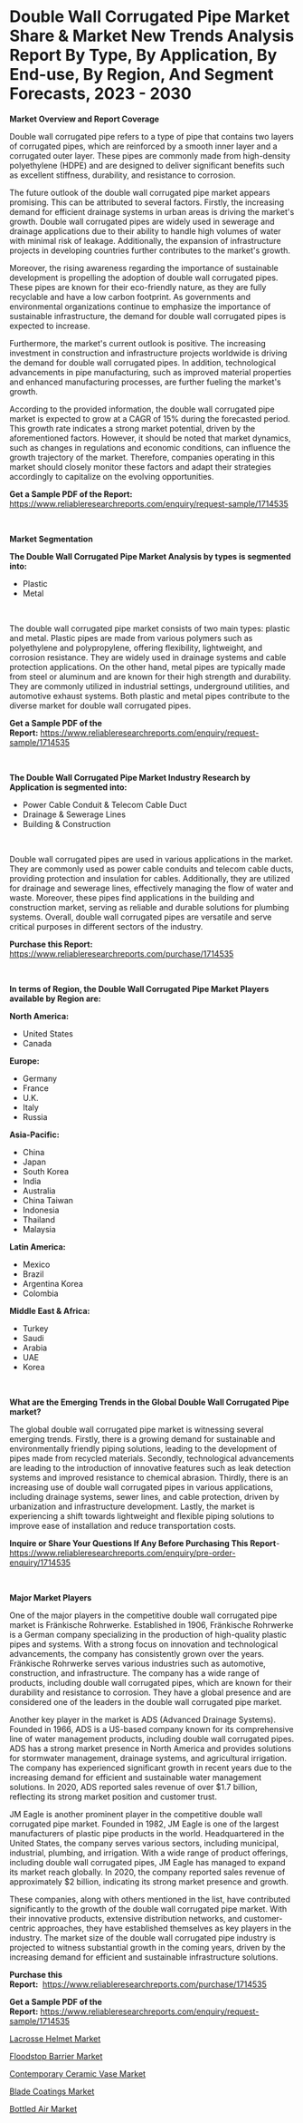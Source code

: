 <p><h1>Double Wall Corrugated Pipe Market Share & Market New Trends Analysis Report By Type, By Application, By End-use, By Region, And Segment Forecasts, 2023 - 2030</h1></p><p><strong>Market Overview and Report Coverage</strong></p>
<p><p>Double wall corrugated pipe refers to a type of pipe that contains two layers of corrugated pipes, which are reinforced by a smooth inner layer and a corrugated outer layer. These pipes are commonly made from high-density polyethylene (HDPE) and are designed to deliver significant benefits such as excellent stiffness, durability, and resistance to corrosion.</p><p>The future outlook of the double wall corrugated pipe market appears promising. This can be attributed to several factors. Firstly, the increasing demand for efficient drainage systems in urban areas is driving the market's growth. Double wall corrugated pipes are widely used in sewerage and drainage applications due to their ability to handle high volumes of water with minimal risk of leakage. Additionally, the expansion of infrastructure projects in developing countries further contributes to the market's growth.</p><p>Moreover, the rising awareness regarding the importance of sustainable development is propelling the adoption of double wall corrugated pipes. These pipes are known for their eco-friendly nature, as they are fully recyclable and have a low carbon footprint. As governments and environmental organizations continue to emphasize the importance of sustainable infrastructure, the demand for double wall corrugated pipes is expected to increase.</p><p>Furthermore, the market's current outlook is positive. The increasing investment in construction and infrastructure projects worldwide is driving the demand for double wall corrugated pipes. In addition, technological advancements in pipe manufacturing, such as improved material properties and enhanced manufacturing processes, are further fueling the market's growth.</p><p>According to the provided information, the double wall corrugated pipe market is expected to grow at a CAGR of 15% during the forecasted period. This growth rate indicates a strong market potential, driven by the aforementioned factors. However, it should be noted that market dynamics, such as changes in regulations and economic conditions, can influence the growth trajectory of the market. Therefore, companies operating in this market should closely monitor these factors and adapt their strategies accordingly to capitalize on the evolving opportunities.</p></p>
<p><strong>Get a Sample PDF of the Report:</strong> <a href="https://www.reliableresearchreports.com/enquiry/request-sample/1714535">https://www.reliableresearchreports.com/enquiry/request-sample/1714535</a></p>
<p>&nbsp;</p>
<p><strong>Market Segmentation</strong></p>
<p><strong>The Double Wall Corrugated Pipe Market Analysis by types is segmented into:</strong></p>
<p><ul><li>Plastic</li><li>Metal</li></ul></p>
<p>&nbsp;</p>
<p><p>The double wall corrugated pipe market consists of two main types: plastic and metal. Plastic pipes are made from various polymers such as polyethylene and polypropylene, offering flexibility, lightweight, and corrosion resistance. They are widely used in drainage systems and cable protection applications. On the other hand, metal pipes are typically made from steel or aluminum and are known for their high strength and durability. They are commonly utilized in industrial settings, underground utilities, and automotive exhaust systems. Both plastic and metal pipes contribute to the diverse market for double wall corrugated pipes.</p></p>
<p><strong>Get a Sample PDF of the Report:</strong>&nbsp;<a href="https://www.reliableresearchreports.com/enquiry/request-sample/1714535">https://www.reliableresearchreports.com/enquiry/request-sample/1714535</a></p>
<p>&nbsp;</p>
<p><strong>The Double Wall Corrugated Pipe Market Industry Research by Application is segmented into:</strong></p>
<p><ul><li>Power Cable Conduit & Telecom Cable Duct</li><li>Drainage & Sewerage Lines</li><li>Building & Construction</li></ul></p>
<p>&nbsp;</p>
<p><p>Double wall corrugated pipes are used in various applications in the market. They are commonly used as power cable conduits and telecom cable ducts, providing protection and insulation for cables. Additionally, they are utilized for drainage and sewerage lines, effectively managing the flow of water and waste. Moreover, these pipes find applications in the building and construction market, serving as reliable and durable solutions for plumbing systems. Overall, double wall corrugated pipes are versatile and serve critical purposes in different sectors of the industry.</p></p>
<p><strong>Purchase this Report:</strong>&nbsp; <a href="https://www.reliableresearchreports.com/purchase/1714535">https://www.reliableresearchreports.com/purchase/1714535</a></p>
<p>&nbsp;</p>
<p><strong>In terms of Region, the Double Wall Corrugated Pipe Market Players available by Region are:</strong></p>
<p>
    <p> <strong> North America: </strong>
        <ul>
            <li>United States</li>
            <li>Canada</li>
        </ul>
        </p> 
    <p> <strong> Europe: </strong>
        <ul>
            <li>Germany</li>
            <li>France</li>
            <li>U.K.</li>
            <li>Italy</li>
            <li>Russia</li>
        </ul>
        </p> 
    <p> <strong> Asia-Pacific: </strong>
        <ul>
            <li>China</li>
            <li>Japan</li>
            <li>South Korea</li>
            <li>India</li>
            <li>Australia</li>
            <li>China Taiwan</li>
            <li>Indonesia</li>
            <li>Thailand</li>
            <li>Malaysia</li>
        </ul>
        </p> 
    <p> <strong> Latin America: </strong>
        <ul>
            <li>Mexico</li>
            <li>Brazil</li>
            <li>Argentina Korea</li>
            <li>Colombia</li>
        </ul>
        </p> 
    <p> <strong> Middle East & Africa: </strong>
        <ul>
            <li>Turkey</li>
            <li>Saudi</li>
            <li>Arabia</li>
            <li>UAE</li>
            <li>Korea</li>
        </ul>
    </p>
    </p>
<p>&nbsp;</p>
<p><strong>What are the Emerging Trends in the Global Double Wall Corrugated Pipe market?</strong></p>
<p><p>The global double wall corrugated pipe market is witnessing several emerging trends. Firstly, there is a growing demand for sustainable and environmentally friendly piping solutions, leading to the development of pipes made from recycled materials. Secondly, technological advancements are leading to the introduction of innovative features such as leak detection systems and improved resistance to chemical abrasion. Thirdly, there is an increasing use of double wall corrugated pipes in various applications, including drainage systems, sewer lines, and cable protection, driven by urbanization and infrastructure development. Lastly, the market is experiencing a shift towards lightweight and flexible piping solutions to improve ease of installation and reduce transportation costs.</p></p>
<p><strong>Inquire or Share Your Questions If Any Before Purchasing This Report</strong>- <a href="https://www.reliableresearchreports.com/enquiry/pre-order-enquiry/1714535">https://www.reliableresearchreports.com/enquiry/pre-order-enquiry/1714535</a></p>
<p>&nbsp;</p>
<p><strong>Major Market Players</strong></p>
<p><p>One of the major players in the competitive double wall corrugated pipe market is Fränkische Rohrwerke. Established in 1906, Fränkische Rohrwerke is a German company specializing in the production of high-quality plastic pipes and systems. With a strong focus on innovation and technological advancements, the company has consistently grown over the years. Fränkische Rohrwerke serves various industries such as automotive, construction, and infrastructure. The company has a wide range of products, including double wall corrugated pipes, which are known for their durability and resistance to corrosion. They have a global presence and are considered one of the leaders in the double wall corrugated pipe market.</p><p>Another key player in the market is ADS (Advanced Drainage Systems). Founded in 1966, ADS is a US-based company known for its comprehensive line of water management products, including double wall corrugated pipes. ADS has a strong market presence in North America and provides solutions for stormwater management, drainage systems, and agricultural irrigation. The company has experienced significant growth in recent years due to the increasing demand for efficient and sustainable water management solutions. In 2020, ADS reported sales revenue of over $1.7 billion, reflecting its strong market position and customer trust.</p><p>JM Eagle is another prominent player in the competitive double wall corrugated pipe market. Founded in 1982, JM Eagle is one of the largest manufacturers of plastic pipe products in the world. Headquartered in the United States, the company serves various sectors, including municipal, industrial, plumbing, and irrigation. With a wide range of product offerings, including double wall corrugated pipes, JM Eagle has managed to expand its market reach globally. In 2020, the company reported sales revenue of approximately $2 billion, indicating its strong market presence and growth.</p><p>These companies, along with others mentioned in the list, have contributed significantly to the growth of the double wall corrugated pipe market. With their innovative products, extensive distribution networks, and customer-centric approaches, they have established themselves as key players in the industry. The market size of the double wall corrugated pipe industry is projected to witness substantial growth in the coming years, driven by the increasing demand for efficient and sustainable infrastructure solutions.</p></p>
<p><strong>Purchase this Report:</strong>&nbsp;&nbsp;<a href="https://www.reliableresearchreports.com/purchase/1714535">https://www.reliableresearchreports.com/purchase/1714535</a></p>
<p></p>
<p><strong>Get a Sample PDF of the Report:</strong>&nbsp;<a href="https://www.reliableresearchreports.com/enquiry/request-sample/1714535">https://www.reliableresearchreports.com/enquiry/request-sample/1714535</a></p>
<p><p><a href="https://medium.com/@press.bell.sigh/lacrosse-helmet-market-trends-forecast-and-competitive-analysis-to-2030-ec3f1bbdb45d">Lacrosse Helmet Market</a></p><p><a href="https://medium.com/@sink.pay.sand/floodstop-barrier-market-exploring-market-share-market-trends-and-future-growth-5460bd790348">Floodstop Barrier Market</a></p><p><a href="https://github.com/gulaimolin/Market-Research-Report-List-1/blob/main/contemporary-ceramic-vase-market.md">Contemporary Ceramic Vase Market</a></p><p><a href="https://www.linkedin.com/pulse/blade-coatings-market-size-2023-2030-global-industrial-0huge/">Blade Coatings Market</a></p><p><a href="https://www.linkedin.com/pulse/bottled-air-market-size-share-amp-trends-analysis-report-application-qp8je/">Bottled Air Market</a></p></p>
